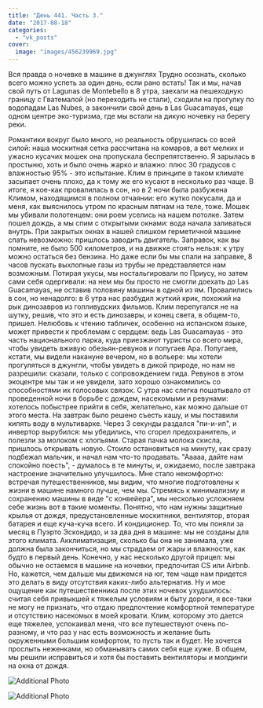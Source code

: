 ```yaml
---
title: "День 441. Часть 3."
date: "2017-08-18"
categories: 
  - "vk_posts"
cover:
  image: "images/456239969.jpg"
---
```


Вся правда о ночевке в машине в джунглях Трудно осознать, сколько всего можно успеть за один день, если рано встать! Так и мы, начав свой путь от Lagunas de Montebello в 8 утра, заехали на пешеходную границу с Гватемалой (но переходить не стали), сходили на прогулку по водопадам Las Nubes, а закончили свой день в Las Guacamayas, еще одном центре эко-туризма, где мы встали на дикую ночевку на берегу реки.

<!--more-->

Романтики вокруг было много, но реальность обрушилась со всей силой: наша москитная сетка рассчитана на комаров, а вот мелких и ужасно кусачих мошек она пропускала беспрепятственно. Я зарылась в простыню, хоть и было очень жарко и влажно: плюс 30 градусов с влажностью 95% - это испытание. Клим в принципе в таком климате засыпает очень плохо, да к тому же его кусают в несколько раз чаще. В итоге, я кое-как провалилась в сон, но в 2 ночи была разбужена Климом, находящимся в полном отчаянии: его жутко покусали, да и меня, как выяснилось утром по красным пятнам на теле, тоже. Мошек мы убивали полотенцем: они роем уселись на нашем потолке. Затем пошел дождь, а мы спим с открытыми окнами: вода начала заливаться внутрь. При закрытых окнах в нашей слишком герметичной машине спать невозможно: пришлось заводить двигатель. Заправок, как вы помните, не было 500 километров, и на движке стоять нельзя: к утру можно остаться без бензина. Но даже если бы мы спали на заправке, 8 часов пускать выхлопные газы из трубы не представляется нам возможным. Потирая укусы, мы ностальгировали по Приусу, но затем сами себя одергивали: на нем мы бы просто не смогли доехать до Las Guacamayas, не оставив половину машины в одной из ям. Провалились в сон, но ненадолго: в 6 утра нас разбудил жуткий крик, похожий на рык динозавров из голливудских фильмов. Клим перепугался не на шутку, решив, что это и есть динозавры, и конец света, в общем-то, пришел. Нелюбовь к чтению табличек, особенно на испанском языке, может привести к проблемам с сердцем: ведь Las Guacamayas - это часть национального парка, куда приезжают туристы со всего мира, чтобы увидеть вживую обезьян-ревунов и попугаев Ара. Попугаев, кстати, мы видели накануне вечером, но в вольере: мы хотели прогуляться в джунгли, чтобы увидеть в дикой природе, но нам не разрешили: сказали, только с сопровождением гида. Ревунов в этом экоцентре мы так и не увидели, зато хорошо ознакомились со способностями их голосовых связок. С утра нас слегка пошатывало от проведенной ночи в борьбе с дождем, насекомыми и ревунами: хотелось побыстрее прийти в себя, желательно, как можно дальше от этого места. На завтрак было решено съесть кашу, и мы поставили кипять воду в мультиварке. Через 3 секунды раздался "пи-и-ип", и инвертор вырубился: мы убедились, что сгорел предохранитель, и полезли за молоком с хлопьями. Старая пачка молока скисла, пришлось открывать новую. Стоило остановиться на минуту, как сразу подбежал мальчик, и начал нам что-то продавать. "Ааааа, дайте нам спокойно поесть", - думалось в те минуты, и, ожидаемо, после завтрака настроение значительно улучшилось. Мне стало некомфортно: встречая путешественников, мы видим, что многие подготовлены к жизни в машине намного лучше, чем мы. Стремясь к минимализму и сохранению машины в виде "с конвейера", мы несколько усложняем себе жизнь вот в такие моменты. Понятно, что нам нужны защитные крылья от дождя, предустановленные москитники, вентилятор, вторая батарея и еще куча-куча всего. И кондиционер. То, что мы поняли за месяц в Пуэрто Эскондидо, и за два дня в машине: мы не созданы для этого климата. Акклиматизация, сколько бы она не занимала, уже должна была закончиться, но мы страдаем от жары и влажности, как будто в первый день. Конечно, у нас несколько другой прицел: мы обычно не остаемся в машине на ночевки, предпочитая CS или Airbnb. Но, кажется, чем дальше мы движемся на юг, тем чаще нам придется это делать в виду отсутствия каких-либо альтернатив. Ну и мое ощущение как путешественника после этих ночевок ухудшилось: считая себя привыкшей к тяжелым условиям и быту дороги, я все-таки не могу не признать, что отдаю предпочтение комфортной температуре и отсутствию насекомых в моей кровати. Клим, которому это дается еще тяжелее, успокаивал меня, что все путешествуют очень по-разному, и что раз у нас есть возможность и желание быть окруженными большим комфортом, то пусть так и будет. Не хочется прослыть неженками, но обманывать самих себя еще хуже. В общем, мы решили исправиться и хотя бы поставить вентиляторы и молдинги на окна от дождя.

![Additional Photo](https://vodpop.ru/wp-content/uploads/2023/07/456239970.jpg)

![Additional Photo](https://vodpop.ru/wp-content/uploads/2023/07/456239971.jpg)
